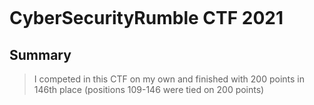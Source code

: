 <p align="center"><img src=" "></p>

# CyberSecurityRumble CTF 2021

## Summary
> I competed in this CTF on my own and finished with 200 points in 146th place (positions 109-146 were tied on 200 points)

